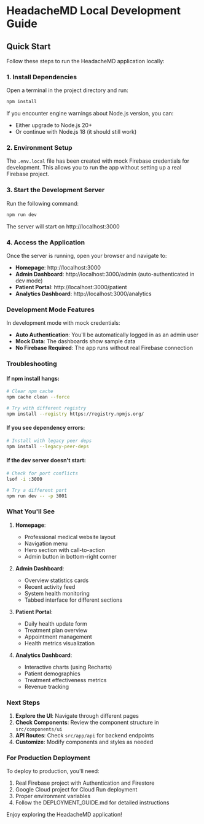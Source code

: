 # HeadacheMD Local Development Guide

## Quick Start

Follow these steps to run the HeadacheMD application locally:

### 1. Install Dependencies

Open a terminal in the project directory and run:

```bash
npm install
```

If you encounter engine warnings about Node.js version, you can:
- Either upgrade to Node.js 20+ 
- Or continue with Node.js 18 (it should still work)

### 2. Environment Setup

The `.env.local` file has been created with mock Firebase credentials for development.
This allows you to run the app without setting up a real Firebase project.

### 3. Start the Development Server

Run the following command:

```bash
npm run dev
```

The server will start on http://localhost:3000

### 4. Access the Application

Once the server is running, open your browser and navigate to:

- **Homepage**: http://localhost:3000
- **Admin Dashboard**: http://localhost:3000/admin (auto-authenticated in dev mode)
- **Patient Portal**: http://localhost:3000/patient
- **Analytics Dashboard**: http://localhost:3000/analytics

### Development Mode Features

In development mode with mock credentials:
- **Auto Authentication**: You'll be automatically logged in as an admin user
- **Mock Data**: The dashboards show sample data
- **No Firebase Required**: The app runs without real Firebase connection

### Troubleshooting

#### If npm install hangs:
```bash
# Clear npm cache
npm cache clean --force

# Try with different registry
npm install --registry https://registry.npmjs.org/
```

#### If you see dependency errors:
```bash
# Install with legacy peer deps
npm install --legacy-peer-deps
```

#### If the dev server doesn't start:
```bash
# Check for port conflicts
lsof -i :3000

# Try a different port
npm run dev -- -p 3001
```

### What You'll See

1. **Homepage**: 
   - Professional medical website layout
   - Navigation menu
   - Hero section with call-to-action
   - Admin button in bottom-right corner

2. **Admin Dashboard**: 
   - Overview statistics cards
   - Recent activity feed
   - System health monitoring
   - Tabbed interface for different sections

3. **Patient Portal**:
   - Daily health update form
   - Treatment plan overview
   - Appointment management
   - Health metrics visualization

4. **Analytics Dashboard**:
   - Interactive charts (using Recharts)
   - Patient demographics
   - Treatment effectiveness metrics
   - Revenue tracking

### Next Steps

1. **Explore the UI**: Navigate through different pages
2. **Check Components**: Review the component structure in `src/components/ui`
3. **API Routes**: Check `src/app/api` for backend endpoints
4. **Customize**: Modify components and styles as needed

### For Production Deployment

To deploy to production, you'll need:
1. Real Firebase project with Authentication and Firestore
2. Google Cloud project for Cloud Run deployment
3. Proper environment variables
4. Follow the DEPLOYMENT_GUIDE.md for detailed instructions

Enjoy exploring the HeadacheMD application!
